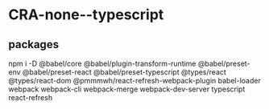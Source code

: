 # CRA-none--typescript

## packages
npm i -D 
@babel/core @babel/plugin-transform-runtime @babel/preset-env @babel/preset-react @babel/preset-typescript @types/react @types/react-dom @pmmmwh/react-refresh-webpack-plugin babel-loader 
webpack webpack-cli webpack-merge webpack-dev-server typescript react-refresh
